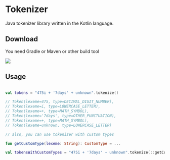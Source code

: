 # Tokenizer

Java tokenizer library written in the Kotlin language.

## Download

You need Gradle or Maven or other build tool

[![](https://jitpack.io/v/demidko/tokenizer.svg)](https://jitpack.io/#demidko/tokenizer)

## Usage

```kotlin

val tokens = "475i + '7days' + unknown".tokenize()

// Token(lexeme=475, type=DECIMAL_DIGIT_NUMBER), 
// Token(lexeme=i, type=LOWERCASE_LETTER), 
// Token(lexeme=+, type=MATH_SYMBOL), 
// Token(lexeme='7days', type=OTHER_PUNCTUATION), 
// Token(lexeme=+, type=MATH_SYMBOL), 
// Token(lexeme=unknown, type=LOWERCASE_LETTER)

// also, you can use tokenizer with custom types

fun getCustomType(lexeme: String): CustomType = ...

val tokensWithCustomTypes = "475i + '7days' + unknown".tokenize(::getCustomType)

```







